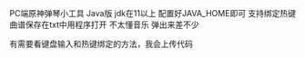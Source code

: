 PC端原神弹琴小工具 Java版
jdk在11以上 配置好JAVA_HOME即可
支持绑定热键 曲谱保存在txt中用程序打开  不太懂音乐 弹出来差不少

有需要看键盘输入和热键绑定的方法，我会上传代码
